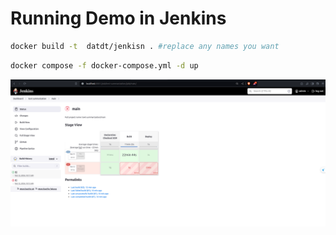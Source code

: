 # Running Demo in Jenkins  



```bash 
docker build -t  datdt/jenkisn . #replace any names you want
```
```bash
docker compose -f docker-compose.yml -d up
```
  
![image alt text](/pic/DemoCICD.png)




